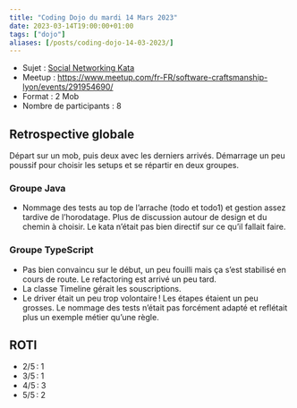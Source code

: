 ```yaml
---
title: "Coding Dojo du mardi 14 Mars 2023"
date: 2023-03-14T19:00:00+01:00
tags: ["dojo"]
aliases: [/posts/coding-dojo-14-03-2023/]
---
```


- Sujet : [Social Networking Kata](https://github.com/sandromancuso/social_networking_kata)
- Meetup : https://www.meetup.com/fr-FR/software-craftsmanship-lyon/events/291954690/
- Format : 2 Mob
- Nombre de participants : 8

## Retrospective globale

Départ sur un mob, puis deux avec les derniers arrivés. Démarrage un peu poussif pour choisir les setups et se répartir en deux groupes.

### Groupe Java

- Nommage des tests au top de l’arrache (todo et todo1) et gestion assez tardive de l’horodatage. Plus de discussion autour de design et du chemin à choisir. Le kata n’était pas bien directif sur ce qu’il fallait faire.

### Groupe TypeScript

- Pas bien convaincu sur le début, un peu fouilli mais ça s’est stabilisé en cours de route. Le refactoring est arrivé un peu tard.
- La classe Timeline gérait les souscriptions.
- Le driver était un peu trop volontaire ! Les étapes étaient un peu grosses. Le nommage des tests n’était pas forcément adapté et reflétait plus un exemple métier qu’une règle.

## ROTI
- 2/5 : 1
- 3/5 : 1
- 4/5 : 3
- 5/5 : 2
